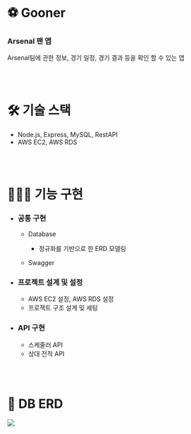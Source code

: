 # ⚽️ Gooner
### Arsenal 팬 앱
Arsenal팀에 관한 정보, 경기 일정, 경기 결과 등을 확인 할 수 있는 앱

<br/>
<br/>

# 🛠 기술 스택
- Node.js, Express, MySQL, RestAPI
- AWS EC2, AWS RDS

<br/>
<br/>

# 👩🏻‍💻 기능 구현
- ### 공통 구현
  - Database
    - 정규화를 기반으로 한 ERD 모델링
  
  - Swagger

-  ### 프로젝트 설계 및 설정
    - AWS EC2 설정, AWS RDS 설정
    - 프로젝트 구조 설계 및 세팅
      
-  ### API 구현
    - 스케줄러 API
    - 상대 전적 API
 
<br/>
<br/>

# 🔎 DB ERD
<img wide="100%"  src ="https://github.com/yjin-01/gooner/blob/main/public/Gooner-erd.png?raw=true">
